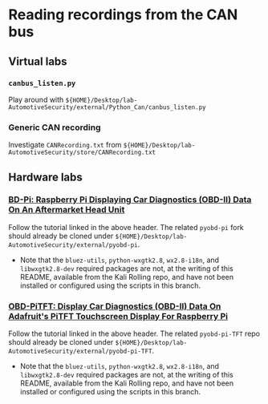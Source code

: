 # Reading recordings from the CAN bus  
## Virtual labs  
### `canbus_listen.py`  
Play around with `${HOME}/Desktop/lab-AutomotiveSecurity/external/Python_Can/canbus_listen.py`  

### Generic CAN recording  
Investigate `CANRecording.txt` from `${HOME}/Desktop/lab-AutomotiveSecurity/store/CANRecording.txt`  

## Hardware labs  
### [BD-Pi: Raspberry Pi Displaying Car Diagnostics (OBD-II) Data On An Aftermarket Head Unit](http://www.cowfishstudios.com/blog/obd-pi-raspberry-pi-displaying-car-diagnostics-obd-ii-data-on-an-aftermarket-head-unit)
Follow the tutorial linked in the above header.  The related `pyobd-pi` fork should already be cloned under `${HOME}/Desktop/lab-AutomotiveSecurity/external/pyobd-pi`.
 * Note that the `bluez-utils`, `python-wxgtk2.8`, `wx2.8-i18n`, and `libwxgtk2.8-dev` required packages are not, at the writing of this README, available from the Kali Rolling repo, and have not been installed or configured using the scripts in this branch.  

### [OBD-PiTFT: Display Car Diagnostics (OBD-II) Data On Adafruit's PiTFT Touchscreen Display For Raspberry Pi](http://www.cowfishstudios.com/blog/obd-pitft-display-car-diagnostics-obd-ii-data-on-adafruits-pitft-touchscreen-display-for-raspberry-pi)
Follow the tutorial linked in the above header.  The related `pyobd-pi-TFT` repo should already be cloned under `${HOME}/Desktop/lab-AutomotiveSecurity/external/pyobd-pi-TFT`.
 * Note that the `bluez-utils`, `python-wxgtk2.8`, `wx2.8-i18n`, and `libwxgtk2.8-dev` required packages are not, at the writing of this README, available from the Kali Rolling repo, and have not been installed or configured using the scripts in this branch.  

